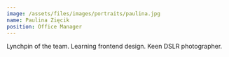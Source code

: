 ```yaml
---
image: /assets/files/images/portraits/paulina.jpg
name: Paulina Zięcik
position: Office Manager
---
```

Lynchpin of the team. Learning frontend design. Keen DSLR photographer.
